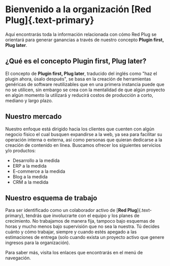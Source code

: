 

# Bienvenido a la organización [Red Plug]{.text-primary}


Aquí encontrarás toda la información relacionada con cómo Red Plug se orientará para generar ganancias a través de nuestro concepto __Plugin first, Plug later__.

## ¿Qué es el concepto __Plugin first, Plug later__?

El concepto de __Plugin first, Plug later__, traducido del inglés como "haz el plugin ahora, úsalo después", se basa en la creación de herramientas genéricas de software reutilizables que en una primera instancia puede que no se utilicen, sin embargo se crea con la mentalidad de que algún proyecto en algún momento la utilizará y reducirá costos de producción a corto, mediano y largo plazo.

## Nuestro mercado

Nuestro enfoque está dirigido hacia los clientes que cuenten con algún negocio físico el cual busquen expandirse a la web, ya sea para facilitar su operación interna o externa, así como personas que quieran dedicarse a la creación de contenido en línea. Buscamos ofrecer los siguientes servicios y/o productos:
- Desarrollo a la medida
- ERP a la medida
- E-commerce a la medida
- Blog a la medida
- CRM a la medida

## Nuestro esquema de trabajo

Para ser identificado como un colaborador activo de [__Red Plug__]{.text-primary}, tendrás que involucrarte con el equipo y los planes de crecimiento. No trabajamos de manera fija, tampoco bajo esquemas de horas y mucho menos bajo supervisión que no sea la nuestra. Tú decides cuánto y cómo trabajar, siempre y cuando estés apegado a las estimaciones de entrega (solo cuando exista un proyecto activo que genere ingresos para la organización).

Para saber más, visita los enlaces que encontrarás en el menú de navegación.